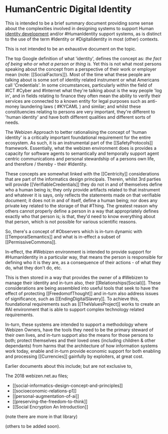 # HumanCentric Digital Identity

This is intended to be a brief summary document providing some sense about the complexities involved in designing systems to support Human [identity development](https://en.wikipedia.org/wiki/Identity_formation) and/or #HumanIdentity support systems, as is distinct to the use of the term #Identity or #DigitalIdentity in most (other) contexts.

This is not intended to be an exhaustive document on the topic. 

The top Google definition of what 'identity', defines the concept as: *the fact of being who or what a person or thing is.* Yet this is not what most persons speaking about the concept from a perspective of their work or employer mean (note: [[SocialFactors]]).  Most of the time what these people are talking about is some sort of identity related instrument or what Americans call 'Credentials'.   In some circumstances, particularly within the field of #ICT #Cyber and #Internet what they're talking about is the way people 'log in', and in fields relating to finance they often mean the ability to verify their services are connected to a known entity for legal purposes such as anti-money laundering laws ( #KYCAML ) and similar; and whilst these constituencies relating to persons are very important, they're different to 'human identity' and have both different qualities and different sorts of needs.  

The Webizen Approach to better rationalising the concept of 'human identity' is a critically important foundational requirement for the entire ecosystem. As such, it is an instrumental part of the [[SafetyProtocols]] framework.   Essentially, what the webizen environment does is provides a capacity for software agents to semantically and temporally support agent centric communications and personal stewardship of a persons own life, and therefore / thereby - their #Identity. 

These concepts are somewhat linked with the [[Centricity]] considerations that are part of the informatics design principals.  Therein, whilst 3rd parties will provide [[VerifiableCredentials]] they do not in and of themselves define who a human being is; they only provide artifacts related to that instrument and whatever it is says, only reflects the statements made on that verifiable document; it does not in and of itself, define a human being; nor does any private key related to the storage of that #Thing.   The greatest reason why others cannot properly define a person in a way that appropriately defines exactly who that person is; is that, they'd need to know everything about that person, which is not possible for various scientific reasons.  

So, there's a concept of #Observers which is in-turn dynamic with [[TemporalSemantics]] and what is in-effect a subset of [[PermissiveCommons]]. 

In-effect, the #Webizen environment is intended to provide support for #HumanIdentity in a particular way, that means the person is responsible for defining who it is they are, as a consequence of their actions - of what they do, what they don't do, etc.  

This is then stored in a way that provides the owner of a #Webizen to manage their identity and in-turn also, their [[Relationships(Social)]].  These considerations are being assembled into useful tools that seek to have the effect of protecting  [[FreedomofThought]] and in-turn also address issues of significance, such as [[EndingDigitalSlavery]].  To achieve this, foundational requirements such as [[TheValuesProject]] works to create an #AI environment that is able to support complex technology related requirements.  

In-turn, these systems are intended to support a methodology where Webizen Owners, have the tools they need to be the primary steward of their own lives, and in-turn support also the means for those persons to both; protect themselves and their loved ones (including children & other dependants) from harms that the architecture of how information systems work today, enable and in-turn provide economic support for both enabling and processing [[Currencies]] gainfully by exploiters, at great cost.

Earlier documents about this include; but are not exclusive to,

The 2018 webizen.net.au files; 
- [[social-informatics-design-concept-and-principles]] 
- [[socioeconomic-relations-p1]]
- [[personal-augmentation-of-ai]]
- [[preserving-the-freedom-to-think]]
- [[Social Encryption An Introduction]]

(note there are more in that library)

(others to be added soon).


